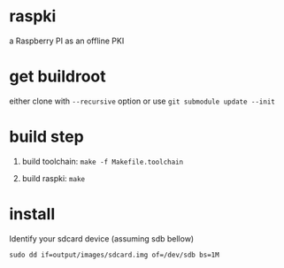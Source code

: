 # raspki
a Raspberry PI as an offline PKI

# get buildroot
either clone with `--recursive` option
or use `git submodule update --init`

# build step

1. build toolchain: `make -f Makefile.toolchain`

2. build raspki: `make`

# install

Identify your sdcard device (assuming sdb bellow)
```
sudo dd if=output/images/sdcard.img of=/dev/sdb bs=1M
```

